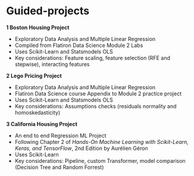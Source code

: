 # Guided-projects

**1 Boston Housing Project**
* Exploratory Data Analysis and Multiple Linear Regression
* Compiled from Flatiron Data Science Module 2 Labs
* Uses Scikit-Learn and Statsmodels OLS
* Key considerations: Feature scaling, feature selection (RFE and stepwise), interacting features

**2 Lego Pricing Project**
* Exploratory Data Analysis and Multiple Linear Regression
* Flatiron Data Science course Appendix to Module 2 practice project
* Uses Scikit-Learn and Statsmodels OLS
* Key considerations: Assumptions checks (residuals normality and homoskedasticity)

**3 California Housing Project**
* An end to end Regression ML Project
* Following Chapter 2 of *Hands-On Machine Learning with Scikit-Learn, Keras, and TensorFlow*, 2nd Edition by Aurélien Géron
* Uses Scikit-Learn
* Key considerations: Pipeline, custom Transformer, model comparison (Decision Tree and Random Forrest)